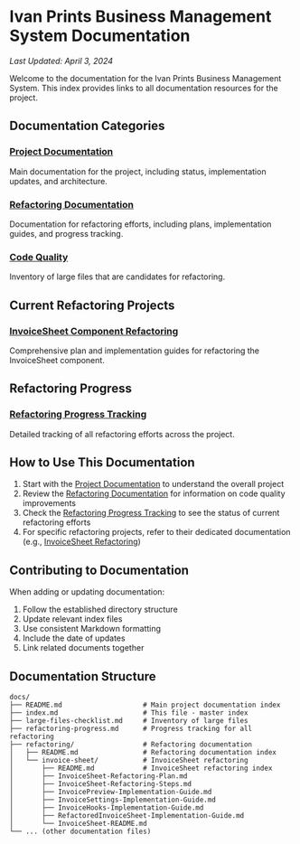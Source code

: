 # Ivan Prints Business Management System Documentation

*Last Updated: April 3, 2024*

Welcome to the documentation for the Ivan Prints Business Management System. This index provides links to all documentation resources for the project.

## Documentation Categories

### [Project Documentation](./README.md)
Main documentation for the project, including status, implementation updates, and architecture.

### [Refactoring Documentation](./refactoring/README.md)
Documentation for refactoring efforts, including plans, implementation guides, and progress tracking.

### [Code Quality](./large-files-checklist.md)
Inventory of large files that are candidates for refactoring.

## Current Refactoring Projects

### [InvoiceSheet Component Refactoring](./refactoring/invoice-sheet/README.md)
Comprehensive plan and implementation guides for refactoring the InvoiceSheet component.

## Refactoring Progress

### [Refactoring Progress Tracking](./refactoring-progress.md)
Detailed tracking of all refactoring efforts across the project.

## How to Use This Documentation

1. Start with the [Project Documentation](./README.md) to understand the overall project
2. Review the [Refactoring Documentation](./refactoring/README.md) for information on code quality improvements
3. Check the [Refactoring Progress Tracking](./refactoring-progress.md) to see the status of current refactoring efforts
4. For specific refactoring projects, refer to their dedicated documentation (e.g., [InvoiceSheet Refactoring](./refactoring/invoice-sheet/README.md))

## Contributing to Documentation

When adding or updating documentation:

1. Follow the established directory structure
2. Update relevant index files
3. Use consistent Markdown formatting
4. Include the date of updates
5. Link related documents together

## Documentation Structure

```
docs/
├── README.md                    # Main project documentation index
├── index.md                     # This file - master index
├── large-files-checklist.md     # Inventory of large files
├── refactoring-progress.md      # Progress tracking for all refactoring
├── refactoring/                 # Refactoring documentation
│   ├── README.md                # Refactoring documentation index
│   └── invoice-sheet/           # InvoiceSheet refactoring
│       ├── README.md            # InvoiceSheet refactoring index
│       ├── InvoiceSheet-Refactoring-Plan.md
│       ├── InvoiceSheet-Refactoring-Steps.md
│       ├── InvoicePreview-Implementation-Guide.md
│       ├── InvoiceSettings-Implementation-Guide.md
│       ├── InvoiceHooks-Implementation-Guide.md
│       ├── RefactoredInvoiceSheet-Implementation-Guide.md
│       └── InvoiceSheet-README.md
└── ... (other documentation files)
```
